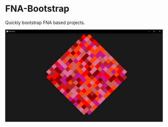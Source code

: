 # FNA-Bootstrap
Quickly bootstrap FNA based projects.

![fna-bootstrap](assets/screenshots/fna-bootstrap.png)
